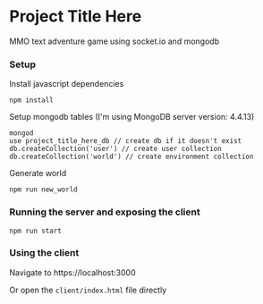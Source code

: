 # Project Title Here
MMO text adventure game using socket.io and mongodb

### Setup

Install javascript dependencies
```
npm install
```

Setup mongodb tables (I'm using MongoDB server version: 4.4.13)
```
mongod
use project_title_here_db // create db if it doesn't exist
db.createCollection('user') // create user collection
db.createCollection('world') // create environment collection
```

Generate world
```
npm run new_world
```

### Running the server and exposing the client

```
npm run start
```

### Using the client

Navigate to https://localhost:3000

Or open the `client/index.html` file directly
